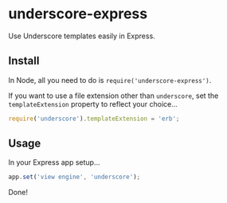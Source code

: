 underscore-express
==================

Use Underscore templates easily in Express.

Install
-------

In Node, all you need to do is `require('underscore-express')`.

If you want to use a file extension other than `underscore`, set the
`templateExtension` property to reflect your choice...

```js
require('underscore').templateExtension = 'erb';
```

Usage
-----

In your Express app setup...

```js
app.set('view engine', 'underscore');
```

Done!
